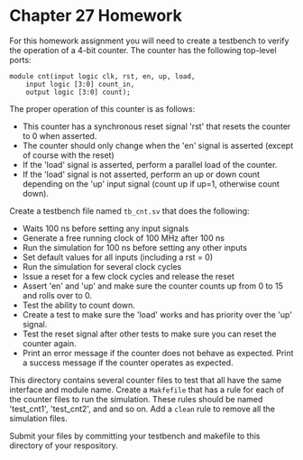 # Chapter 27 Homework

For this homework assignment you will need to create a testbench to verify the operation of a 4-bit counter.
The counter has the following top-level ports:
```
module cnt(input logic clk, rst, en, up, load, 
    input logic [3:0] count_in,
    output logic [3:0] count);
```
The proper operation of this counter is as follows:
* This counter has a synchronous reset signal 'rst' that resets the counter to 0 when asserted.
* The counter should only change when the 'en' signal is asserted (except of course with the reset)
* If the 'load' signal is asserted, perform a parallel load of the counter.
* If the 'load' signal is not asserted, perform an up or down count depending on the 'up' input signal (count up if up=1, otherwise count down). 

Create a testbench file named `tb_cnt.sv` that does the following:
* Waits 100 ns before setting any input signals
* Generate a free running clock of 100 MHz after 100 ns
* Run the simulation for 100 ns before setting any other inputs
* Set default values for all inputs (including a rst = 0)
* Run the simulation for several clock cycles
* Issue a reset for a few clock cycles and release the reset
* Assert 'en' and 'up' and make sure the counter counts up from 0 to 15 and rolls over to 0.
* Test the ability to count down.
* Create a test to make sure the 'load' works and has priority over the 'up' signal.
* Test the reset signal after other tests to make sure you can reset the counter again.
* Print an error message if the counter does not behave as expected. Print a success message if the counter operates as expected.

This directory contains several counter files to test that all have the same interface and module name.
Create a `Makfefile` that has a rule for each of the counter files to run the simulation.
These rules should be named 'test_cnt1', 'test_cnt2', and and so on.
Add a `clean` rule to remove all the simulation files.

Submit your files by committing your testbench and makefile to this directory of your respository.

